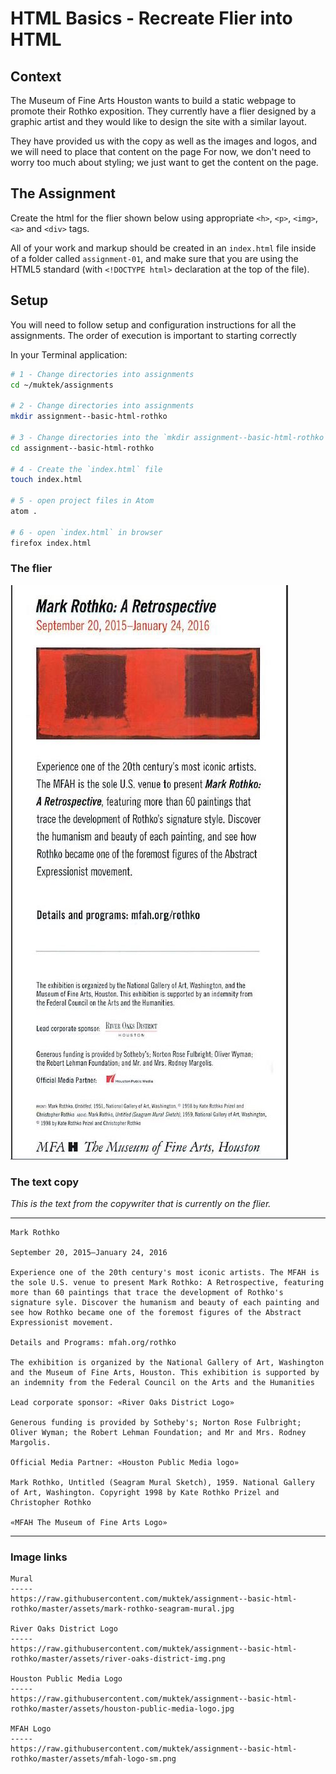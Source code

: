 # HTML Basics - Recreate Flier into HTML

## Context
The Museum of Fine Arts Houston wants to build a static webpage to promote their Rothko exposition.  They currently have a flier designed by a graphic artist and they would like to design the site with a similar layout.

They have provided us with the copy as well as the images and logos, and we will need to place that content on the page
For now, we don't need to worry too much about styling; we just want to get the content on the page.

## The Assignment
Create the html for the flier shown below using appropriate `<h>`, `<p>`, `<img>`, `<a>` and `<div>` tags.

All of your work and markup should be created in an `index.html` file inside of a folder called `assignment-01`, and make sure that you are using the HTML5 standard (with `<!DOCTYPE html>` declaration at the top of the file).

## Setup

You will need to follow setup and configuration instructions for all the assignments. The order of execution is important to starting correctly

In your Terminal application:

```sh
# 1 - Change directories into assignments
cd ~/muktek/assignments

# 2 - Change directories into assignments
mkdir assignment--basic-html-rothko

# 3 - Change directories into the `mkdir assignment--basic-html-rothko` directory you created
cd assignment--basic-html-rothko

# 4 - Create the `index.html` file
touch index.html

# 5 - open project files in Atom
atom .

# 6 - open `index.html` in browser
firefox index.html

```


### The flier
![rothko flier](./assets/mark-rotho-retrospective-sample.jpg)

### The text copy
*This is the text from the copywriter that is currently on the flier.*

---

```
Mark Rothko

September 20, 2015–January 24, 2016

Experience one of the 20th century's most iconic artists. The MFAH is the sole U.S. venue to present Mark Rothko: A Retrospective, featuring more than 60 paintings that trace the development of Rothko's signature syle. Discover the humanism and beauty of each painting and see how Rothko became one of the foremost figures of the Abstract Expressionist movement.

Details and Programs: mfah.org/rothko

The exhibition is organized by the National Gallery of Art, Washington and the Museum of Fine Arts, Houston. This exhibition is supported by an indemnity from the Federal Council on the Arts and the Humanities

Lead corporate sponsor: «River Oaks District Logo»

Generous funding is provided by Sotheby's; Norton Rose Fulbright; Oliver Wyman; the Robert Lehman Foundation; and Mr and Mrs. Rodney Margolis.

Official Media Partner: «Houston Public Media logo»

Mark Rothko, Untitled (Seagram Mural Sketch), 1959. National Gallery of Art, Washington. Copyright 1998 by Kate Rothko Prizel and Christopher Rothko

«MFAH The Museum of Fine Arts Logo»
```

---

### Image links
```
Mural
-----
https://raw.githubusercontent.com/muktek/assignment--basic-html-rothko/master/assets/mark-rothko-seagram-mural.jpg

River Oaks District Logo
-----
https://raw.githubusercontent.com/muktek/assignment--basic-html-rothko/master/assets/river-oaks-district-img.png

Houston Public Media Logo
-----
https://raw.githubusercontent.com/muktek/assignment--basic-html-rothko/master/assets/houston-public-media-logo.jpg

MFAH Logo
-----
https://raw.githubusercontent.com/muktek/assignment--basic-html-rothko/master/assets/mfah-logo-sm.png

```
